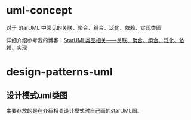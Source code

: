 # uml-concept
对于 StarUML 中常见的关联、聚合、组合、泛化、依赖、实现类图

详细介绍参考我的博客：[StarUML类图相关——关联、聚合、组合、泛化、依赖、实现](http://www.cnblogs.com/wpbxin/p/8831162.html)

# design-patterns-uml

## 设计模式uml类图

   主要存放的是在介绍相关设计模式时自己画的starUML图。

